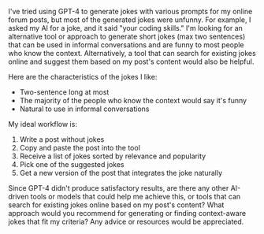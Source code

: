 I've tried using GPT-4 to generate jokes with various prompts for my online forum posts, but most of the generated jokes were unfunny. For example, I asked my AI for a joke, and it said "your coding skills." I'm looking for an alternative tool or approach to generate short jokes (max two sentences) that can be used in informal conversations and are funny to most people who know the context. Alternatively, a tool that can search for existing jokes online and suggest them based on my post's content would also be helpful.

Here are the characteristics of the jokes I like:

- Two-sentence long at most
- The majority of the people who know the context would say it's funny
- Natural to use in informal conversations

My ideal workflow is:

1. Write a post without jokes
2. Copy and paste the post into the tool
3. Receive a list of jokes sorted by relevance and popularity
4. Pick one of the suggested jokes
5. Get a new version of the post that integrates the joke naturally

Since GPT-4 didn't produce satisfactory results, are there any other AI-driven tools or models that could help me achieve this, or tools that can search for existing jokes online based on my post's content? What approach would you recommend for generating or finding context-aware jokes that fit my criteria? Any advice or resources would be appreciated.
